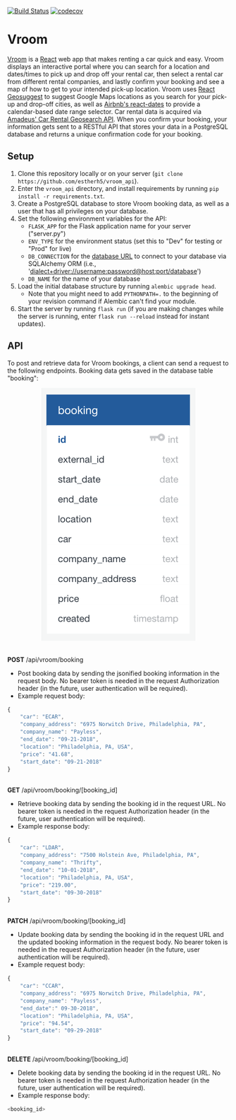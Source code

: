 [![Build Status](https://travis-ci.org/estherh5/vroom_api.svg?branch=master)](https://travis-ci.org/estherh5/vroom_api)
[![codecov](https://codecov.io/gh/estherh5/vroom_api/branch/master/graph/badge.svg)](https://codecov.io/gh/estherh5/vroom_api)

# Vroom
[Vroom](https://vroom.crystalprism.io) is a [React](https://reactjs.org/) web app that makes renting a car quick and easy. Vroom displays an interactive portal where you can search for a location and dates/times to pick up and drop off your rental car, then select a rental car from different rental companies, and lastly confirm your booking and see a map of how to get to your intended pick-up location. Vroom uses [React Geosuggest](https://github.com/ubilabs/react-geosuggest) to suggest Google Maps locations as you search for your pick-up and drop-off cities, as well as [Airbnb's react-dates](https://github.com/airbnb/react-dates) to provide a calendar-based date range selector. Car rental data is acquired via [Amadeus' Car Rental Geosearch API](https://sandbox.amadeus.com/travel-innovation-sandbox/apis/get/cars/search-circle). When you confirm your booking, your information gets sent to a RESTful API that stores your data in a PostgreSQL database and returns a unique confirmation code for your booking.

## Setup
1. Clone this repository locally or on your server (`git clone https://github.com/estherh5/vroom_api`).
2. Enter the `vroom_api` directory, and install requirements by running `pip install -r requirements.txt`.
3. Create a PostgreSQL database to store Vroom booking data, as well as a user that has all privileges on your database.
4. Set the following environment variables for the API:
    * `FLASK_APP` for the Flask application name for your server ("server.py")
    * `ENV_TYPE` for the environment status (set this to "Dev" for testing or "Prod" for live)
    * `DB_CONNECTION` for the [database URL](http://docs.sqlalchemy.org/en/latest/core/engines.html#database-urls) to connect to your database via SQLAlchemy ORM (i.e., '<dialect+driver://username:password@host:port/database>')
    * `DB_NAME` for the name of your database
5. Load the initial database structure by running `alembic upgrade head`.
    * Note that you might need to add `PYTHONPATH=.` to the beginning of your revision command if Alembic can't find your module.
6. Start the server by running `flask run` (if you are making changes while the server is running, enter `flask run --reload` instead for instant updates).

## API
To post and retrieve data for Vroom bookings, a client can send a request to the following endpoints. Booking data gets saved in the database table "booking":
<p align="center"><img title="Vroom Database" src ="images/vroom-database.png" /></p>

\
**POST** /api/vroom/booking
* Post booking data by sending the jsonified booking information in the request body. No bearer token is needed in the request Authorization header (in the future, user authentication will be required).
* Example request body:
```javascript
{
    "car": "ECAR",
    "company_address": "6975 Norwitch Drive, Philadelphia, PA",
    "company_name": "Payless",
    "end_date": "09-21-2018",
    "location": "Philadelphia, PA, USA",
    "price": "41.68",
    "start_date": "09-21-2018"
}
```

\
**GET** /api/vroom/booking/[booking_id]
* Retrieve booking data by sending the booking id in the request URL. No bearer token is needed in the request Authorization header (in the future, user authentication will be required).
* Example response body:
```javascript
{
    "car": "LDAR",
    "company_address": "7500 Holstein Ave, Philadelphia, PA",
    "company_name": "Thrifty",
    "end_date": "10-01-2018",
    "location": "Philadelphia, PA, USA",
    "price": "219.00",
    "start_date": "09-30-2018"
}
```

\
**PATCH** /api/vroom/booking/[booking_id]
* Update booking data by sending the booking id in the request URL and the updated booking information in the request body. No bearer token is needed in the request Authorization header (in the future, user authentication will be required).
* Example request body:
```javascript
{
    "car": "CCAR",
    "company_address": "6975 Norwitch Drive, Philadelphia, PA",
    "company_name": "Payless",
    "end_date":" 09-30-2018",
    "location": "Philadelphia, PA, USA",
    "price": "94.54",
    "start_date": "09-29-2018"
}
```

\
**DELETE** /api/vroom/booking/[booking_id]
* Delete booking data by sending the booking id in the request URL. No bearer token is needed in the request Authorization header (in the future, user authentication will be required).
* Example response body:
```javascript
<booking_id>
```
